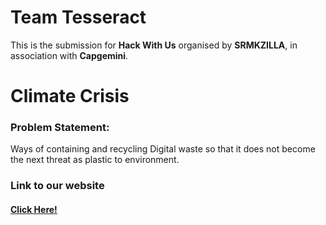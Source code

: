 # Team Tesseract
This is the submission for **Hack With Us** organised by **SRMKZILLA**, in association with **Capgemini**.
# Climate Crisis

### Problem Statement:
Ways of containing and recycling Digital waste so that it does not become the next threat as plastic to environment.

### Link to our website

#### <a href="https://6167fe4abd85c.site123.me/">Click Here!</a>

 
